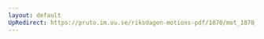 ```yaml
---
layout: default
UpRedirect: https://pruto.im.uu.se/riksdagen-motions-pdf/1870/mot_1870__ak__109/mot_1870__ak__109-001.pdf
---
```

